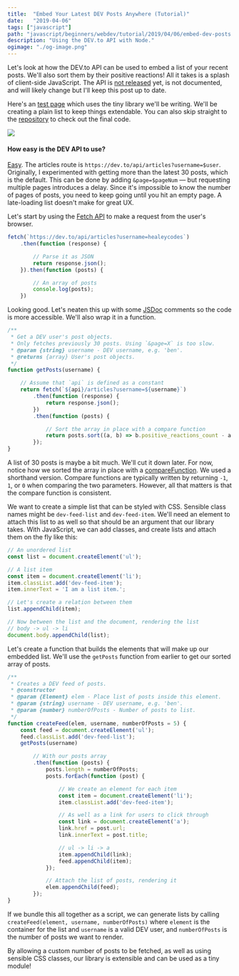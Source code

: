 ```yaml
---
title:  "Embed Your Latest DEV Posts Anywhere (Tutorial)"
date:   "2019-04-06"
tags: ["javascript"]
path: "javascript/beginners/webdev/tutorial/2019/04/06/embed-dev-posts.html"
description: "Using the DEV.to API with Node."
ogimage: "./og-image.png"
---
```


Let's look at how the DEV.to API can be used to embed a list of your recent posts. We'll also sort them by their positive reactions! All it takes is a splash of client-side JavaScript. The API is [not released](https://github.com/thepracticaldev/dev.to/issues/2187) yet, is not documented, and will likely change but I'll keep this post up to date.

Here's an [test page](https://healeycodes.github.io/embed-DEV-posts/example/) which uses the tiny library we'll be writing. We'll be creating a plain list to keep things extendable. You can also skip straight to the [repository](https://github.com/healeycodes/embed-DEV-posts) to check out the final code.

[![](test-embedded.png)](https://healeycodes.github.io/embed-DEV-posts/example/)

#### How easy is the DEV API to use?

[Easy](https://dev.to/api/articles?username=healeycodes). The articles route is `https://dev.to/api/articles?username=$user`. Originally, I experimented with getting more than the latest 30 posts, which is the default. This can be done by adding `&page=$pageNum` — but requesting multiple pages introduces a delay. Since it's impossible to know the number of pages of posts, you need to keep going until you hit an empty page. A late-loading list doesn't make for great UX.

Let's start by using the [Fetch API](https://developer.mozilla.org/en-US/docs/Web/API/Fetch_API) to make a request from the user's browser.

```javascript
fetch(`https://dev.to/api/articles?username=healeycodes`)
    .then(function (response) {

        // Parse it as JSON
        return response.json();
    }).then(function (posts) {

        // An array of posts
        console.log(posts);
    })
```

Looking good. Let's neaten this up with some [JSDoc](http://usejsdoc.org/about-getting-started.html) comments so the code is more accessible. We'll also wrap it in a function.

```javascript
/**
 * Get a DEV user's post objects.
 * Only fetches previously 30 posts. Using `&page=X` is too slow.
 * @param {string} username - DEV username, e.g. 'ben'.
 * @returns {array} User's post objects.
 */
function getPosts(username) {

    // Assume that `api` is defined as a constant
    return fetch(`${api}/articles?username=${username}`)
        .then(function (response) {
            return response.json();
        })
        .then(function (posts) {

            // Sort the array in place with a compare function
            return posts.sort((a, b) => b.positive_reactions_count - a.positive_reactions_count);
        });
}
```

A list of 30 posts is maybe a bit much. We'll cut it down later. For now, notice how we sorted the array in place with a [compareFunction](https://developer.mozilla.org/en-US/docs/Web/JavaScript/Reference/Global_Objects/Array/sort#Parameters). We used a shorthand version. Compare functions are typically written by returning `-1`, `1`, or `0` when comparing the two parameters. However, all that matters is that the compare function is consistent.

We want to create a simple list that can be styled with CSS. Sensible class names might be `dev-feed-list` and `dev-feed-item`. We'll need an element to attach this list to as well so that should be an argument that our library takes. With JavaScript, we can add classes, and create lists and attach them on the fly like this:

```javascript
// An unordered list
const list = document.createElement('ul');

// A list item
const item = document.createElement('li');
item.classList.add('dev-feed-item');
item.innerText = 'I am a list item.';

// Let's create a relation between them
list.appendChild(item);

// Now between the list and the document, rendering the list
// body -> ul -> li
document.body.appendChild(list);
```

Let's create a function that builds the elements that will make up our embedded list. We'll use the `getPosts` function from earlier to get our sorted array of posts.

```javascript
/** 
 * Creates a DEV feed of posts.
 * @constructor
 * @param {Element} elem - Place list of posts inside this element.
 * @param {string} username - DEV username, e.g. 'ben'.
 * @param {number} numberOfPosts - Number of posts to list. 
 */
function createFeed(elem, username, numberOfPosts = 5) {
    const feed = document.createElement('ul');
    feed.classList.add('dev-feed-list');
    getPosts(username)

        // With our posts array
        .then(function (posts) {
            posts.length = numberOfPosts;
            posts.forEach(function (post) {

                // We create an element for each item
                const item = document.createElement('li');
                item.classList.add('dev-feed-item');

                // As well as a link for users to click through
                const link = document.createElement('a');
                link.href = post.url;
                link.innerText = post.title;

                // ul -> li -> a
                item.appendChild(link);
                feed.appendChild(item);
            });

            // Attach the list of posts, rendering it
            elem.appendChild(feed);
        });
}
```

If we bundle this all together as a script, we can generate lists by calling `createFeed(element, username, numberOfPosts)` where `element` is the container for the list and `username` is a valid DEV user, and `numberOfPosts` is the number of posts we want to render.

By allowing a custom number of posts to be fetched, as well as using sensible CSS classes, our library is extensible and can be used as a tiny module!
